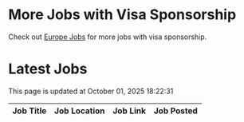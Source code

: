 # More Jobs with Visa Sponsorship

Check out [Europe Jobs](https://github.com/sureshparimi/europejobs#latest-jobs) for more jobs with visa sponsorship.

# Latest Jobs

This page is updated at October 01, 2025 18:22:31

| Job Title | Job Location | Job Link | Job Posted |
| --- | --- | --- | --- |
